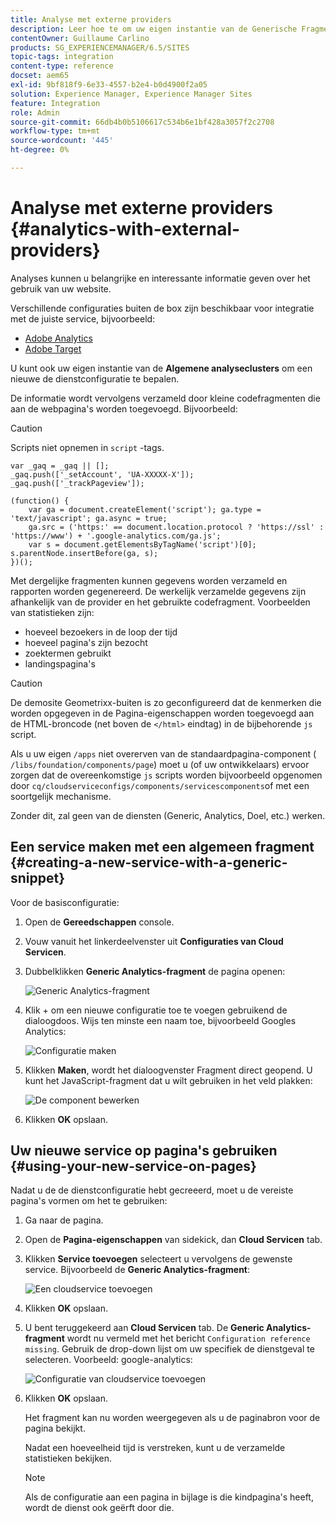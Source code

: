 ```yaml
---
title: Analyse met externe providers
description: Leer hoe te om uw eigen instantie van de Generische Fragmenten van Analytics te vormen om een nieuwe de dienstconfiguratie te bepalen.
contentOwner: Guillaume Carlino
products: SG_EXPERIENCEMANAGER/6.5/SITES
topic-tags: integration
content-type: reference
docset: aem65
exl-id: 9bf818f9-6e33-4557-b2e4-b0d4900f2a05
solution: Experience Manager, Experience Manager Sites
feature: Integration
role: Admin
source-git-commit: 66db4b0b5106617c534b6e1bf428a3057f2c2708
workflow-type: tm+mt
source-wordcount: '445'
ht-degree: 0%

---
```



# Analyse met externe providers {#analytics-with-external-providers}

Analyses kunnen u belangrijke en interessante informatie geven over het gebruik van uw website.

Verschillende configuraties buiten de box zijn beschikbaar voor integratie met de juiste service, bijvoorbeeld:

* [Adobe Analytics](/help/sites-administering/adobeanalytics.md)
* [Adobe Target](/help/sites-administering/target.md)

U kunt ook uw eigen instantie van de **Algemene analyseclusters** om een nieuwe de dienstconfiguratie te bepalen.

De informatie wordt vervolgens verzameld door kleine codefragmenten die aan de webpagina&#39;s worden toegevoegd. Bijvoorbeeld:

>[!CAUTION]
>
>Scripts niet opnemen in `script` -tags.

```
var _gaq = _gaq || [];
_gaq.push(['_setAccount', 'UA-XXXXX-X']);
_gaq.push(['_trackPageview']);

(function() {
    var ga = document.createElement('script'); ga.type = 'text/javascript'; ga.async = true;
    ga.src = ('https:' == document.location.protocol ? 'https://ssl' : 'https://www') + '.google-analytics.com/ga.js';
    var s = document.getElementsByTagName('script')[0]; s.parentNode.insertBefore(ga, s);
})();
```

Met dergelijke fragmenten kunnen gegevens worden verzameld en rapporten worden gegenereerd. De werkelijk verzamelde gegevens zijn afhankelijk van de provider en het gebruikte codefragment. Voorbeelden van statistieken zijn:

* hoeveel bezoekers in de loop der tijd
* hoeveel pagina&#39;s zijn bezocht
* zoektermen gebruikt
* landingspagina&#39;s

>[!CAUTION]
>
>De demosite Geometrixx-buiten is zo geconfigureerd dat de kenmerken die worden opgegeven in de Pagina-eigenschappen worden toegevoegd aan de HTML-broncode (net boven de `</html>` eindtag) in de bijbehorende `js` script.
>
>Als u uw eigen `/apps` niet overerven van de standaardpagina-component ( `/libs/foundation/components/page`) moet u (of uw ontwikkelaars) ervoor zorgen dat de overeenkomstige `js` scripts worden bijvoorbeeld opgenomen door `cq/cloudserviceconfigs/components/servicescomponents`of met een soortgelijk mechanisme.
>
>Zonder dit, zal geen van de diensten (Generic, Analytics, Doel, etc.) werken.

## Een service maken met een algemeen fragment {#creating-a-new-service-with-a-generic-snippet}

Voor de basisconfiguratie:

1. Open de **Gereedschappen** console.
1. Vouw vanuit het linkerdeelvenster uit **Configuraties van Cloud Servicen**.
1. Dubbelklikken **Generic Analytics-fragment** de pagina openen:

   ![Generic Analytics-fragment](assets/analytics_genericoverview.png)

1. Klik + om een nieuwe configuratie toe te voegen gebruikend de dialoogdoos. Wijs ten minste een naam toe, bijvoorbeeld Googles Analytics:

   ![Configuratie maken](assets/analytics_addconfig.png)

1. Klikken **Maken**, wordt het dialoogvenster Fragment direct geopend. U kunt het JavaScript-fragment dat u wilt gebruiken in het veld plakken:

   ![De component bewerken](assets/analytics_snippet.png)

1. Klikken **OK** opslaan.

## Uw nieuwe service op pagina&#39;s gebruiken {#using-your-new-service-on-pages}

Nadat u de de dienstconfiguratie hebt gecreeerd, moet u de vereiste pagina&#39;s vormen om het te gebruiken:

1. Ga naar de pagina.
1. Open de **Pagina-eigenschappen** van sidekick, dan **Cloud Servicen** tab.
1. Klikken **Service toevoegen** selecteert u vervolgens de gewenste service. Bijvoorbeeld de **Generic Analytics-fragment**:

   ![Een cloudservice toevoegen](assets/analytics_selectservice.png)

1. Klikken **OK** opslaan.
1. U bent teruggekeerd aan **Cloud Servicen** tab. De **Generic Analytics-fragment** wordt nu vermeld met het bericht `Configuration reference missing`. Gebruik de drop-down lijst om uw specifiek de dienstgeval te selecteren. Voorbeeld: google-analytics:

   ![Configuratie van cloudservice toevoegen](assets/analytics_selectspecificservice.png)

1. Klikken **OK** opslaan.

   Het fragment kan nu worden weergegeven als u de paginabron voor de pagina bekijkt.

   Nadat een hoeveelheid tijd is verstreken, kunt u de verzamelde statistieken bekijken.

   >[!NOTE]
   >
   >Als de configuratie aan een pagina in bijlage is die kindpagina&#39;s heeft, wordt de dienst ook geërft door die.
